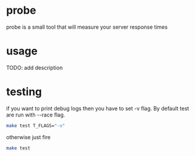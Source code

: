 # probe
probe is a small tool that will measure your server response times 

# usage
TODO: add description

# testing
if you want to print debug logs then you have to set -v flag. By default test are run with --race flag.
```sh
make test T_FLAGS="-v"
```

otherwise just fire
```sh
make test 
```
